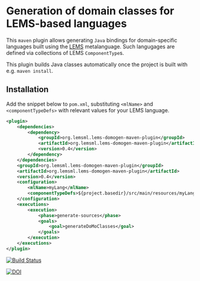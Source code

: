 # Generation of domain classes for LEMS-based languages

This `maven` plugin allows generating `Java` bindings for domain-specific languages built using the [LEMS](https://github.com/LEMS/LEMS) metalanguage. Such langugages are defined via collections of LEMS `ComponentType`s.

This plugin builds Java classes automatically once the project is built with e.g. `maven install`.

## Installation

Add the snippet below to `pom.xml`, substituting `<mlName>` and `<componentTypeDefs>` with relevant values for your LEMS language.

```xml
<plugin>
	<dependencies>
		<dependency>
			<groupId>org.lemsml.lems-domogen-maven-plugin</groupId>
			<artifactId>org.lemsml.lems-domogen-maven-plugin</artifactId>
			<version>0.4</version>
		</dependency>
	</dependencies>
	<groupId>org.lemsml.lems-domogen-maven-plugin</groupId>
	<artifactId>org.lemsml.lems-domogen-maven-plugin</artifactId>
	<version>0.4</version>
	<configuration>
		<mlName>myLang</mlName>
		<componentTypeDefs>${project.basedir}/src/main/resources/myLang/MyLangLemsCompTypes.xml</componentTypeDefs>
	</configuration>
	<executions>
		<execution>
			<phase>generate-sources</phase>
			<goals>
				<goal>generateDoMoClasses</goal>
			</goals>
		</execution>
	</executions>
</plugin>
```

[![Build Status](https://travis-ci.org/LEMS/lems-domogen-maven-plugin.svg?branch=master)](https://travis-ci.org/LEMS/lems-domogen-maven-plugin)

[![DOI](https://zenodo.org/badge/DOI/10.5281/zenodo.1345750.svg)](https://doi.org/10.5281/zenodo.1345750)

